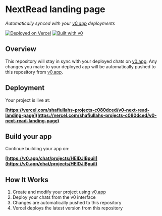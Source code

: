 # NextRead landing page

*Automatically synced with your [v0.app](https://v0.app) deployments*

[![Deployed on Vercel](https://img.shields.io/badge/Deployed%20on-Vercel-black?style=for-the-badge&logo=vercel)](https://vercel.com/shafiullahs-projects-c080dced/v0-next-read-landing-page)
[![Built with v0](https://img.shields.io/badge/Built%20with-v0.app-black?style=for-the-badge)](https://v0.app/chat/projects/HEIDJlBpuiI)

## Overview

This repository will stay in sync with your deployed chats on [v0.app](https://v0.app).
Any changes you make to your deployed app will be automatically pushed to this repository from [v0.app](https://v0.app).

## Deployment

Your project is live at:

**[https://vercel.com/shafiullahs-projects-c080dced/v0-next-read-landing-page](https://vercel.com/shafiullahs-projects-c080dced/v0-next-read-landing-page)**

## Build your app

Continue building your app on:

**[https://v0.app/chat/projects/HEIDJlBpuiI](https://v0.app/chat/projects/HEIDJlBpuiI)**

## How It Works

1. Create and modify your project using [v0.app](https://v0.app)
2. Deploy your chats from the v0 interface
3. Changes are automatically pushed to this repository
4. Vercel deploys the latest version from this repository
